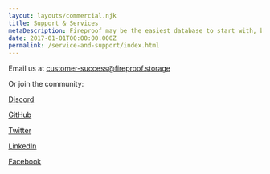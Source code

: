 ```yaml
---
layout: layouts/commercial.njk
title: Support & Services
metaDescription: Fireproof may be the easiest database to start with, but it's also among the most capable. Take our relationship to the next level.
date: 2017-01-01T00:00:00.000Z
permalink: /service-and-support/index.html
---
```


Email us at [customer-success@fireproof.storage](mailto:customer-success@fireproof.storage)

Or join the community:

[Discord](https://discord.gg/cCryrNHePH)

[GitHub](https://github.com/fireproof-storage/fireproof)

[Twitter](https://twitter.com/FireproofStorge)

[LinkedIn](https://www.linkedin.com/company/fireproof-storage/)

[Facebook](https://www.facebook.com/fireproof.storage/)

